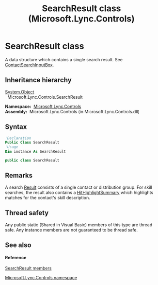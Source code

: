 ﻿---
title: SearchResult class (Microsoft.Lync.Controls)
TOCTitle: SearchResult class
ms:assetid: T:Microsoft.Lync.Controls.SearchResult_DI_3_UC_OCS14MrefLyncWPF
ms:mtpsurl: https://msdn.microsoft.com/en-us/library/microsoft.lync.controls.searchresult_di_3_uc_ocs14mreflyncwpf(v=office.15)
ms:contentKeyID: 48597237
ms.date: 07/28/2014
mtps_version: v=office.15
f1_keywords:
- Microsoft.Lync.Controls.SearchResult
dev_langs:
- CSharp
- JScript
- VB
- other
---

# SearchResult class

A data structure which contains a single search result. See [ContactSearchInputBox](contactsearchinputbox-class-microsoft-lync-controls_1.md).

## Inheritance hierarchy

[System.Object](http://msdn2.microsoft.com/en-us/library/e5kfa45b)  
  Microsoft.Lync.Controls.SearchResult  

**Namespace:**  [Microsoft.Lync.Controls](microsoft-lync-controls-namespace_1.md)  
**Assembly:**  Microsoft.Lync.Controls (in Microsoft.Lync.Controls.dll)

## Syntax

``` vb
'Declaration
Public Class SearchResult
'Usage
Dim instance As SearchResult
```

``` csharp
public class SearchResult
```

## Remarks

A search [Result](searchresult-result-property-microsoft-lync-controls_1.md) consists of a single contact or distribution group. For skill searches, the result also contains a [HitHighlightSummary](searchresult-hithighlightsummary-property-microsoft-lync-controls_1.md) which highlights matches for the contact's skill description.

## Thread safety

Any public static (Shared in Visual Basic) members of this type are thread safe. Any instance members are not guaranteed to be thread safe.

## See also

#### Reference

[SearchResult members](searchresult-members-microsoft-lync-controls_1.md)

[Microsoft.Lync.Controls namespace](microsoft-lync-controls-namespace_1.md)

